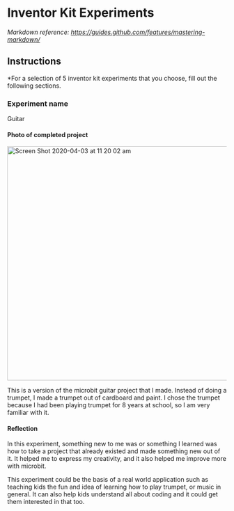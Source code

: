 # Inventor Kit Experiments

*Markdown reference: https://guides.github.com/features/mastering-markdown/*

## Instructions ##

*For a selection of 5 inventor kit experiments that you choose, fill out the following sections.

### Experiment name ###

Guitar

#### Photo of completed project ####

<img width="538" alt="Screen Shot 2020-04-03 at 11 20 02 am" src="https://user-images.githubusercontent.com/62127270/78314498-774be800-759d-11ea-9c9a-0aaaf3a86d41.png">

This is a version of the microbit guitar project that I made. Instead of doing a trumpet, I made a trumpet out of cardboard and paint. I chose the trumpet because I had been playing trumpet for 8 years at school, so I am very familiar with it. 

#### Reflection ####

In this experiment, something new to me was or something I learned was how to take a project that already existed and made something new out of it. It helped me to express my creativity, and it also helped me improve more with microbit. 

This experiment could be the basis of a real world application such as teaching kids the fun and idea of learning how to play trumpet, or music in general. It can also help kids understand all about coding and it could get them interested in that too. 
